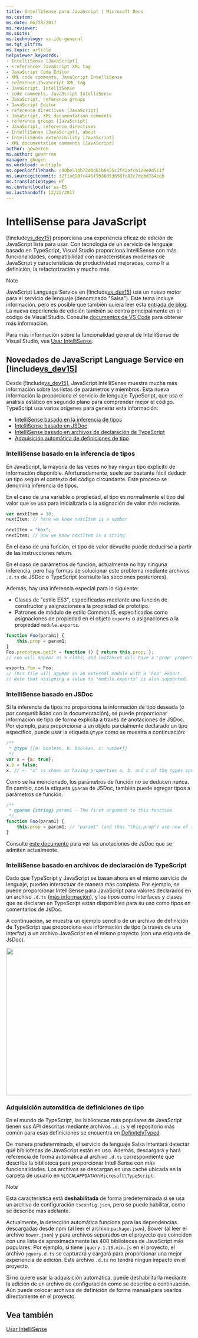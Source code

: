 ```yaml
---
title: IntelliSense para JavaScript | Microsoft Docs
ms.custom: 
ms.date: 06/28/2017
ms.reviewer: 
ms.suite: 
ms.technology: vs-ide-general
ms.tgt_pltfrm: 
ms.topic: article
helpviewer_keywords:
- IntelliSense [JavaScript]
- <reference> JavaScript XML tag
- JavaScript Code Editor
- XML code comments, JavaScript IntelliSense
- reference JavaScript XML tag
- JavaScript, IntelliSense
- code comments, JavaScript IntelliSense
- JavaScript, reference groups
- JavaScript Editor
- reference directives [JavaScript]
- JavaScript, XML documentation comments
- reference groups [JavaScript]
- JavaScript, reference directives
- IntelliSense [JavaScript], about
- IntelliSense extensibility [JavaScript]
- XML documentation comments [JavaScript]
author: gewarren
ms.author: gewarren
manager: ghogen
ms.workload: multiple
ms.openlocfilehash: c40be53bb72d0d61b0455c2f42afcb128e0d511f
ms.sourcegitcommit: 32f1a690fc445f9586d53698fc82c7debd784eeb
ms.translationtype: HT
ms.contentlocale: es-ES
ms.lasthandoff: 12/22/2017
---
```

# <a name="javascript-intellisense"></a>IntelliSense para JavaScript

[!include[vs_dev15](../misc/includes/vs_dev15_md.md)] proporciona una experiencia eficaz de edición de JavaScript lista para usar. Con tecnología de un servicio de lenguaje basado en TypeScript, Visual Studio proporciona IntelliSense con más funcionalidades, compatibilidad con características modernas de JavaScript y características de productividad mejoradas, como Ir a definición, la refactorización y mucho más.

> [!NOTE]
> JavaScript Language Service en [!include[vs_dev15](../misc/includes/vs_dev15_md.md)] usa un nuevo motor para el servicio de lenguaje (denominado "Salsa"). Este tema incluye información, pero es posible que también quiera leer esta [entrada de blog](https://blogs.msdn.microsoft.com/visualstudio/2016/11/28/more-productive-javascript-in-visual-studio-2017-rc). La nueva experiencia de edición también se centra principalmente en el código de Visual Studio. Consulte [documentos de VS Code](https://code.visualstudio.com/docs/languages/javascript) para obtener más información.

Para más información sobre la funcionalidad general de IntelliSense de Visual Studio, vea [Usar IntelliSense](../ide/using-intellisense.md).

## <a name="whats-new-in-the-javascript-language-service-in-includevsdev15miscincludesvsdev15mdmd"></a>Novedades de JavaScript Language Service en [!include[vs_dev15](../misc/includes/vs_dev15_md.md)]

Desde [!include[vs_dev15](../misc/includes/vs_dev15_md.md)], JavaScript IntelliSense muestra mucha más información sobre las listas de parámetros y miembros.
Esta nueva información la proporciona el servicio de lenguaje TypeScript, que usa el análisis estático en segundo plano para comprender mejor el código.
TypeScript usa varios orígenes para generar esta información:

- [IntelliSense basado en la inferencia de tipos](#TypeInference)
- [IntelliSense basado en JSDoc](#JsDoc)
- [IntelliSense basado en archivos de declaración de TypeScript](#TSDeclFiles)
- [Adquisición automática de definiciones de tipo](#Auto)

### <a name="TypeInference"></a> IntelliSense basado en la inferencia de tipos

En JavaScript, la mayoría de las veces no hay ningún tipo explícito de información disponible. Afortunadamente, suele ser bastante fácil deducir un tipo según el contexto del código circundante.
Este proceso se denomina inferencia de tipos.

En el caso de una variable o propiedad, el tipo es normalmente el tipo del valor que se usa para inicializarla o la asignación de valor más reciente.

```js
var nextItem = 10;
nextItem; // here we know nextItem is a number

nextItem = "box";
nextItem; // now we know nextItem is a string
```

En el caso de una función, el tipo de valor devuelto puede deducirse a partir de las instrucciones return.

En el caso de parámetros de función, actualmente no hay ninguna inferencia, pero hay formas de solucionar este problema mediante archivos `.d.ts` de JSDoc o TypeScript (consulte las secciones posteriores).

Además, hay una inferencia especial para lo siguiente:

- Clases de "estilo ES3", especificadas mediante una función de constructor y asignaciones a la propiedad de prototipo.
- Patrones de módulo de estilo CommonJS, especificados como asignaciones de propiedad en el objeto `exports` o asignaciones a la propiedad `module.exports`.

```js
function Foo(param1) {
    this.prop = param1;
}
Foo.prototype.getIt = function () { return this.prop; };
// Foo will appear as a class, and instances will have a 'prop' property and a 'getIt' method.

exports.Foo = Foo;
// This file will appear as an external module with a 'Foo' export.
// Note that assigning a value to "module.exports" is also supported.
```

### <a name="JsDoc"></a> IntelliSense basado en JSDoc

Si la inferencia de tipos no proporciona la información de tipo deseada (o por compatibilidad con la documentación), se puede proporcionar información de tipo de forma explícita a través de anotaciones de JSDoc.  Por ejemplo, para proporcionar a un objeto parcialmente declarado un tipo específico, puede usar la etiqueta `@type` como se muestra a continuación:

```js
/**
 * @type {{a: boolean, b: boolean, c: number}}
 */
var x = {a: true};
x.b = false;
x. // <- "x" is shown as having properties a, b, and c of the types specified
```

Como se ha mencionado, los parámetros de función no se deducen nunca. En cambio, con la etiqueta `@param` de JSDoc, también puede agregar tipos a parámetros de función.

```js
/**
 * @param {string} param1 - The first argument to this function
 */
function Foo(param1) {
    this.prop = param1; // "param1" (and thus "this.prop") are now of type "string".
}
```

Consulte [este documento](https://github.com/Microsoft/TypeScript/wiki/JsDoc-support-in-JavaScript) para ver las anotaciones de JsDoc que se admiten actualmente.

### <a name="TsDeclFiles"></a> IntelliSense basado en archivos de declaración de TypeScript

Dado que TypeScript y JavaScript se basan ahora en el mismo servicio de lenguaje, pueden interactuar de manera más completa. Por ejemplo, se puede proporcionar IntelliSense para JavaScript para valores declarados en un archivo `.d.ts` ([más información](https://www.typescriptlang.org/docs/handbook/declaration-files/introduction.html)), y los tipos como interfaces y clases que se declaran en TypeScript están disponibles para su uso como tipos en comentarios de JsDoc. 

A continuación, se muestra un ejemplo sencillo de un archivo de definición de TypeScript que proporciona esa información de tipo (a través de una interfaz) a un archivo JavaScript en el mismo proyecto (con una etiqueta de JsDoc).

<img src="https://raw.githubusercontent.com/wiki/Microsoft/TypeScript/images/decl1.png" height="400" width="640"/>

### <a name="Auto"></a> Adquisición automática de definiciones de tipo

En el mundo de TypeScript, las bibliotecas más populares de JavaScript tienen sus API descritas mediante archivos `.d.ts` y el repositorio más común para esas definiciones se encuentra en [DefinitelyTyped](https://github.com/DefinitelyTyped/DefinitelyTyped).

De manera predeterminada, el servicio de lenguaje Salsa intentará detectar qué bibliotecas de JavaScript están en uso. Además, descargará y hará referencia de forma automática al archivo `.d.ts` correspondiente que describe la biblioteca para proporcionar IntelliSense con más funcionalidades. Los archivos se descargan en una caché ubicada en la carpeta de usuario en `%LOCALAPPDATA%\Microsoft\TypeScript`.

> [!NOTE]
> Esta característica está **deshabilitada** de forma predeterminada si se usa un archivo de configuración `tsconfig.json`, pero se puede habilitar, como se describe más adelante.

Actualmente, la detección automática funciona para las dependencias descargadas desde npm (al leer el archivo `package.json`), Bower (al leer el archivo `bower.json`) y para archivos separados en el proyecto que coinciden con una lista de aproximadamente las 400 bibliotecas de JavaScript más populares. Por ejemplo, si tiene `jquery-1.10.min.js` en el proyecto, el archivo `jquery.d.ts` se capturará y cargará para proporcionar una mejor experiencia de edición. Este archivo `.d.ts` no tendrá ningún impacto en el proyecto.

Si no quiere usar la adquisición automática, puede deshabilitarla mediante la adición de un archivo de configuración como se describe a continuación. Aún puede colocar archivos de definición de forma manual para usarlos directamente en el proyecto.

## <a name="see-also"></a>Vea también

[Usar IntelliSense](../ide/using-intellisense.md)